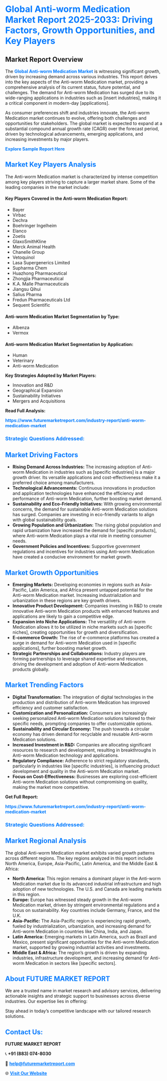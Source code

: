 <h1 style="color: #007BFF;">Global Anti-worm Medication Market Report 2025-2033: Driving Factors, Growth Opportunities, and Key Players</h1>

<section id="overview">
<h2>Market Report Overview</h2>
<p>The <a href="https://www.futuremarketreport.com/industry-report/anti-worm-medication-market" style="color: #007BFF; text-decoration: none;"><strong>Global Anti-worm Medication Market</strong></a> is witnessing significant growth, driven by increasing demand across various industries. This report delves into the key aspects of the Anti-worm Medication market, providing a comprehensive analysis of its current status, future potential, and challenges. The demand for Anti-worm Medication has surged due to its wide-ranging applications in industries such as [insert industries], making it a critical component in modern-day [applications].</p>
<p>As consumer preferences shift and industries innovate, the Anti-worm Medication market continues to evolve, offering both challenges and opportunities for stakeholders. The global market is expected to expand at a substantial compound annual growth rate (CAGR) over the forecast period, driven by technological advancements, emerging applications, and increasing investments by major players.</p>
</section>

<section id="overview">
<p><a href="https://www.futuremarketreport.com/request-sample/reportId=122373" style="color: #007BFF; text-decoration: none;"><strong>Explore Sample Report Here</strong></a></p>
</section>

<section id="key-players">
<h2 style="color: #007BFF;">Market Key Players Analysis</h2>
<p>The Anti-worm Medication market is characterized by intense competition among key players striving to capture a larger market share. Some of the leading companies in the market include:</p>
<h4>Key Players Covered in the Anti-worm Medication Report:</h4>
<ul><li>Bayer</li><li>Virbac</li><li>Dechra</li><li>Boehringer Ingelheim</li><li>Elanco</li><li>Zoetis</li><li>GlaxoSmithKline</li><li>Merck Animal Health</li><li>Chanelle Group</li><li>Vetoquinol</li><li>Lasa Supergenerics Limited</li><li>Supharma Chem</li><li>Huazhong Pharmaceutical</li><li>Zhongjia Pharmaceutical</li><li>K.A. Malle Pharmaceuticals</li><li>Jiangsu Qihui</li><li>Salius Pharma</li><li>Fredun Pharmaceuticals Ltd</li><li>Sequent Scientific</li></ul>
<h4>Anti-worm Medication Market Segmentation by Type:</h4>
<ul><li>Albenza</li><li>Vermox</li></ul>

<h4>Anti-worm Medication Market Segmentation by Application:</h4>
<ul><li>Human</li><li>Veterinary</li><li>Anti-worm Medication</li></ul>
<p><strong>Key Strategies Adopted by Market Players:</strong></p>
<ul>
<li>Innovation and R&D</li>
<li>Geographical Expansion</li>
<li>Sustainability Initiatives</li>
<li>Mergers and Acquisitions</li>
</ul>
</section>

<section>
<p><strong>Read Full Analysis: </strong></p><a href="https://www.futuremarketreport.com/industry-report/anti-worm-medication-market" style="color: #007BFF; text-decoration: none;"><strong>https://www.futuremarketreport.com/industry-report/anti-worm-medication-market</strong></a>
<h3 style="color: #007BFF;">Strategic Questions Addressed:</h3>
</section>

<section id="driving-factors">
<h2 style="color: #007BFF;">Market Driving Factors</h2>
<ul>
<li><strong>Rising Demand Across Industries:</strong> The increasing adoption of Anti-worm Medication in industries such as [specific industries] is a major growth driver. Its versatile applications and cost-effectiveness make it a preferred choice among manufacturers.</li>
<li><strong>Technological Advancements:</strong> Continuous innovations in production and application technologies have enhanced the efficiency and performance of Anti-worm Medication, further boosting market demand.</li>
<li><strong>Sustainability and Eco-Friendly Initiatives:</strong> With growing environmental concerns, the demand for sustainable Anti-worm Medication solutions has surged. Companies are investing in eco-friendly variants to align with global sustainability goals.</li>
<li><strong>Growing Population and Urbanization:</strong> The rising global population and rapid urbanization have increased the demand for [specific products], where Anti-worm Medication plays a vital role in meeting consumer needs.</li>
<li><strong>Government Policies and Incentives:</strong> Supportive government regulations and incentives for industries using Anti-worm Medication have created a conducive environment for market growth.</li>
</ul>
</section>

<section id="growth-opportunities">
<h2 style="color: #007BFF;">Market Growth Opportunities</h2>
<ul>
<li><strong>Emerging Markets:</strong> Developing economies in regions such as Asia-Pacific, Latin America, and Africa present untapped potential for the Anti-worm Medication market. Increasing industrialization and urbanization in these regions are key growth drivers.</li>
<li><strong>Innovative Product Development:</strong> Companies investing in R&D to create innovative Anti-worm Medication products with enhanced features and applications are likely to gain a competitive edge.</li>
<li><strong>Expansion into Niche Applications:</strong> The versatility of Anti-worm Medication allows it to be utilized in niche markets such as [specific niches], creating opportunities for growth and diversification.</li>
<li><strong>E-commerce Growth:</strong> The rise of e-commerce platforms has created a surge in demand for Anti-worm Medication used in [specific applications], further boosting market growth.</li>
<li><strong>Strategic Partnerships and Collaborations:</strong> Industry players are forming partnerships to leverage shared expertise and resources, driving the development and adoption of Anti-worm Medication products globally.</li>
</ul>
</section>

<section id="trending-factors">
<h2 style="color: #007BFF;">Market Trending Factors</h2>
<ul>
<li><strong>Digital Transformation:</strong> The integration of digital technologies in the production and distribution of Anti-worm Medication has improved efficiency and customer satisfaction.</li>
<li><strong>Customization and Personalization:</strong> Consumers are increasingly seeking personalized Anti-worm Medication solutions tailored to their specific needs, prompting companies to offer customizable options.</li>
<li><strong>Sustainability and Circular Economy:</strong> The push towards a circular economy has driven demand for recyclable and reusable Anti-worm Medication solutions.</li>
<li><strong>Increased Investment in R&D:</strong> Companies are allocating significant resources to research and development, resulting in breakthroughs in Anti-worm Medication technology and applications.</li>
<li><strong>Regulatory Compliance:</strong> Adherence to strict regulatory standards, particularly in industries like [specific industries], is influencing product development and quality in the Anti-worm Medication market.</li>
<li><strong>Focus on Cost-Effectiveness:</strong> Businesses are exploring cost-efficient Anti-worm Medication solutions without compromising on quality, making the market more competitive.</li>
</ul>
</section>

<section>
<p><strong>Get Full Report: </strong></p><a href="https://www.futuremarketreport.com/industry-report/anti-worm-medication-market" style="color: #007BFF; text-decoration: none;"><strong>https://www.futuremarketreport.com/industry-report/anti-worm-medication-market</strong></a>
<h3 style="color: #007BFF;">Strategic Questions Addressed:</h3>
</section>


<section id="regional-analysis">
<h2 style="color: #007BFF;">Market Regional Analysis</h2>
<p>The global Anti-worm Medication market exhibits varied growth patterns across different regions. The key regions analyzed in this report include North America, Europe, Asia-Pacific, Latin America, and the Middle East & Africa:</p>
<ul>
<li><strong>North America:</strong> This region remains a dominant player in the Anti-worm Medication market due to its advanced industrial infrastructure and high adoption of new technologies. The U.S. and Canada are leading markets in this region.</li>
<li><strong>Europe:</strong> Europe has witnessed steady growth in the Anti-worm Medication market, driven by stringent environmental regulations and a focus on sustainability. Key countries include Germany, France, and the U.K.</li>
<li><strong>Asia-Pacific:</strong> The Asia-Pacific region is experiencing rapid growth, fueled by industrialization, urbanization, and increasing demand for Anti-worm Medication in countries like China, India, and Japan.</li>
<li><strong>Latin America:</strong> Emerging markets in Latin America, such as Brazil and Mexico, present significant opportunities for the Anti-worm Medication market, supported by growing industrial activities and investments.</li>
<li><strong>Middle East & Africa:</strong> The region’s growth is driven by expanding industries, infrastructure development, and increasing demand for Anti-worm Medication in sectors like [specific sectors].</li>
</ul>
</section>

<footer>
<h2 style="color: #007BFF;">About FUTURE MARKET REPORT</h2>
<p>We are a trusted name in market research and advisory services, delivering actionable insights and strategic support to businesses across diverse industries. Our expertise lies in offering:</p>

<p>Stay ahead in today’s competitive landscape with our tailored research solutions.</p>

<h2 style="color: #007BFF;">Contact Us:</h2>
<p><strong>FUTURE MARKET REPORT</strong></p>
<p>📞 <strong>+91 (883) 074-8030</strong></p>
<p>📧 <strong><a href="mailto:help@futuremarketreport.com" style="color: #007BFF;">help@futuremarketreport.com</a></strong></p>
<p>🌐 <strong><a href="https://www.futuremarketreport.com/" style="color: #007BFF;">Visit Our Website</a></strong></p>
</footer>